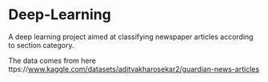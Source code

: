 # Deep-Learning
A deep learning project aimed at classifying newspaper articles according to section category.

The data comes from here
ttps://www.kaggle.com/datasets/adityakharosekar2/guardian-news-articles
